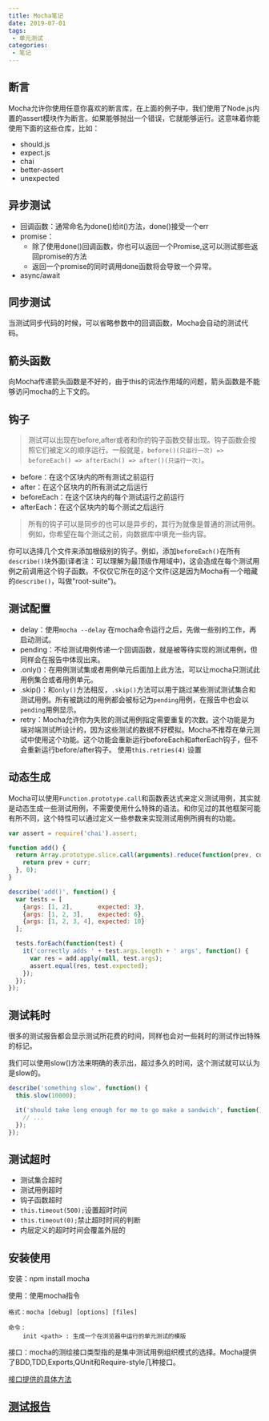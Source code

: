 ```yaml
---
title: Mocha笔记
date: 2019-07-01
tags:
 - 单元测试
categories:
 - 笔记
---
```


## 断言

Mocha允许你使用任意你喜欢的断言库，在上面的例子中，我们使用了Node.js内置的assert模块作为断言。如果能够抛出一个错误，它就能够运行。这意味着你能使用下面的这些仓库，比如：

- should.js
- expect.js
- chai
- better-assert
- unexpected

## 异步测试

- 回调函数：通常命名为done()给it()方法，done()接受一个err
- promise：
  - 除了使用done()回调函数，你也可以返回一个Promise,这可以测试那些返回promise的方法
  - 返回一个promise的同时调用done函数将会导致一个异常。
- async/await

## 同步测试

当测试同步代码的时候，可以省略参数中的回调函数，Mocha会自动的测试代码。

## 箭头函数

向Mocha传递箭头函数是不好的，由于this的词法作用域的问题，箭头函数是不能够访问mocha的上下文的。

## 钩子

> 测试可以出现在before,after或者和你的钩子函数交替出现。钩子函数会按照它们被定义的顺序运行。一般就是，`before()(只运行一次) => beforeEach() => afterEach() => after()(只运行一次)`。

- before：在这个区块内的所有测试之前运行
- after：在这个区块内的所有测试之后运行
- beforeEach：在这个区块内的每个测试运行之前运行
- afterEach：在这个区块内的每个测试之后运行

> 所有的钩子可以是同步的也可以是异步的，其行为就像是普通的测试用例。例如，你希望在每个测试之前，向数据库中填充一些内容。

你可以选择几个文件来添加根级别的钩子。例如，添加`beforeEach()`在所有`describe()`块外面(译者注：可以理解为最顶级作用域中)，这会造成在每个测试用例之前调用这个钩子函数。不仅仅它所在的这个文件(这是因为Mocha有一个暗藏的`describe()`，叫做"root-suite")。

## 测试配置

- delay：使用`mocha --delay` 在mocha命令运行之后，先做一些别的工作，再启动测试。
- pending：不给测试用例传递一个回调函数，就是被等待实现的测试用例，但同样会在报告中体现出来。
- .only()：在用例测试集或者用例单元后面加上此方法，可以让mocha只测试此用例集合或者用例单元。
- .skip()：和`only()`方法相反，`.skip()`方法可以用于跳过某些测试测试集合和测试用例。所有被跳过的用例都会被标记为`pending`用例，在报告中也会以`pending`用例显示。
- retry：Mocha允许你为失败的测试用例指定需要重复的次数。这个功能是为端对端测试所设计的，因为这些测试的数据不好模拟。Mocha不推荐在单元测试中使用这个功能。这个功能会重新运行beforeEach和afterEach钩子，但不会重新运行before/after钩子。
  使用`this.retries(4)` 设置

## 动态生成

Mocha可以使用`Function.prototype.call`和函数表达式来定义测试用例，其实就是动态生成一些测试用例，不需要使用什么特殊的语法。和你见过的其他框架可能有所不同，这个特性可以通过定义一些参数来实现测试用例所拥有的功能。

```javascript
var assert = require('chai').assert;

function add() {
  return Array.prototype.slice.call(arguments).reduce(function(prev, curr) {
    return prev + curr;
  }, 0);
}

describe('add()', function() {
  var tests = [
    {args: [1, 2],       expected: 3},
    {args: [1, 2, 3],    expected: 6},
    {args: [1, 2, 3, 4], expected: 10}
  ];

  tests.forEach(function(test) {
    it('correctly adds ' + test.args.length + ' args', function() {
      var res = add.apply(null, test.args);
      assert.equal(res, test.expected);
    });
  });
});
```

## 测试耗时

很多的测试报告都会显示测试所花费的时间，同样也会对一些耗时的测试作出特殊的标记。

我们可以使用slow()方法来明确的表示出，超过多久的时间，这个测试就可以认为是slow的。

```javascript
describe('something slow', function() {
  this.slow(10000);

  it('should take long enough for me to go make a sandwich', function() {
    // ...
  });
});
```

## 测试超时

- 测试集合超时
- 测试用例超时
- 钩子函数超时
- `this.timeout(500);`设置超时时间
- `this.timeout(0);`禁止超时时间的判断
- 内层定义的超时时间会覆盖外层的

## 安装使用

安装：npm install mocha

使用：使用mocha指令

```
格式：mocha [debug] [options] [files]

命令：
    init <path> : 生成一个在浏览器中运行的单元测试的模版
```

接口：mocha的测绘接口类型指的是集中测试用例组织模式的选择。Mocha提供了BDD,TDD,Exports,QUnit和Require-style几种接口。

[接口提供的具体方法](<https://segmentfault.com/a/1190000011362879#articleHeader22>)

## [测试报告](https://segmentfault.com/a/1190000011362879#articleHeader23)